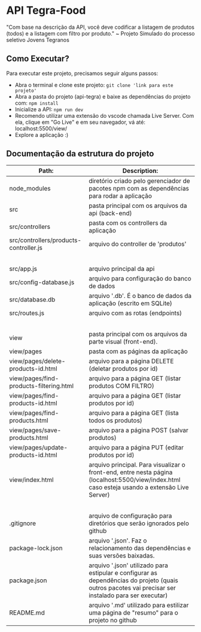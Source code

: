 # API Tegra-Food
"Com base na descrição da API, você deve codificar a listagem de produtos (todos) e a listagem com filtro por produto." ~ Projeto Simulado do processo seletivo Jovens Tegranos

## Como Executar?
Para executar este projeto, precisamos seguir alguns passos:

- Abra o terminal e clone este projeto: `git clone 'link para este projeto'`
- Abra a pasta do projeto (api-tegra) e baixe as dependências do projeto com: `npm install`
- Inicialize a API: `npm run dev`
- Recomendo utilizar uma extensão do vscode chamada Live Server. Com ela, clique em "Go Live" e em seu navegador, vá até: localhost:5500/view/
- Explore a aplicação :)


## Documentação da estrutura do projeto

| Path:           | Description:                                                      |
| ----------------- | ---------------------------------------------------------------- |
| node_modules                              | diretório criado pelo gerenciador de pacotes npm com as dependências para rodar a aplicação |
| src                                       | pasta principal com os arquivos da api (back-end) |
| src/controllers                           | pasta com os controllers da aplicação |
| src/controllers/products-controller.js    | arquivo do controller de 'produtos' |
| ㅤㅤㅤㅤㅤ | ㅤㅤㅤㅤㅤ |
| src/app.js                                | arquivo principal da api |
| src/config-database.js                    | arquivo para configuração do banco de dados |
| src/database.db                           | arquivo '.db'. É o banco de dados da aplicação (escrito em SQLite) |
| src/routes.js                             | arquivo com as rotas (endpoints) |
| ㅤㅤㅤㅤㅤ | ㅤㅤㅤㅤㅤ |
| view                                      | pasta principal com os arquivos da parte visual (front-end). |
| view/pages                                | pasta com as páginas da aplicação |
| view/pages/delete-products-id.html        | arquivo para a página DELETE (deletar produtos por id) |
| view/pages/find-products-filtering.html   | arquivo para a página GET (listar produtos COM FILTRO) |
| view/pages/find-products-id.html          | arquivo para a página GET (listar produtos por id) |
| view/pages/find-products.html             | arquivo para a página GET (lista todos os produtos) |
| view/pages/save-products.html             | arquivo para a página POST (salvar produtos) |
| view/pages/update-products-id.html        | arquivo para a página PUT (editar produtos por id) |
| view/index.html                           | arquivo principal. Para visualizar o front-end, entre nesta página (localhost:5500/view/index.html caso esteja usando a extensão Live Server) |
| ㅤㅤㅤㅤㅤ | ㅤㅤㅤㅤㅤ |
| .gitignore                                | arquivo de configuração para diretórios que serão ignorados pelo github |
| package-lock.json                         | arquivo '.json'. Faz o relacionamento das dependências e suas versões baixadas. |
| package.json                              | arquivo '.json' utilizado para estipular e configurar as dependências do projeto (quais outros pacotes vai precisar ser instalado para ser executar) |
| README.md                                 | arquivo '.md' utilizado para estilizar uma página de "resumo" para o projeto no github |

